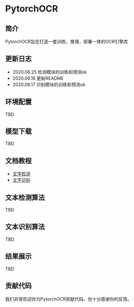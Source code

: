 # PytorchOCR

## 简介
PytorchOCR旨在打造一套训练，推理，部署一体的OCR引擎库

## 更新日志
* 2020.06.25 检测模块的训练和预测ok
* 2020.06.18 更新README
* 2020.06.17 识别模块的训练和预测ok

## 环境配置
TBD

## 模型下载
TBD

## 文档教程
* [文字检测](doc/检测.md)
* [文字识别](doc/识别.md)

## 文本检测算法
TBD

## 文本识别算法
TBD

## 结果展示
TBD
## 贡献代码
我们非常欢迎你为PytorchOCR贡献代码，也十分感谢你的反馈。

